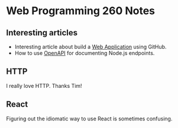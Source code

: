 # Web Programming 260 Notes

## Interesting articles

- Interesting article about build a [Web Application](https://dev.to/codewithsadee/how-to-build-your-first-github-app-with-javascript-and-github-api-easy-and-fast-50jc) using GitHub.
- How to use [OpenAPI](https://blog.logrocket.com/write-scalable-openapi-specification-node-js/) for documenting Node.js endpoints.

## HTTP

I really love HTTP. Thanks Tim!

## React

Figuring out the idiomatic way to use React is sometimes confusing.
